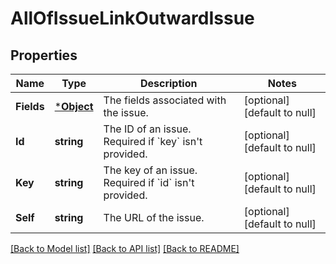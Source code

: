 # AllOfIssueLinkOutwardIssue

## Properties
Name | Type | Description | Notes
------------ | ------------- | ------------- | -------------
**Fields** | [***Object**](.md) | The fields associated with the issue. | [optional] [default to null]
**Id** | **string** | The ID of an issue. Required if &#x60;key&#x60; isn&#x27;t provided. | [optional] [default to null]
**Key** | **string** | The key of an issue. Required if &#x60;id&#x60; isn&#x27;t provided. | [optional] [default to null]
**Self** | **string** | The URL of the issue. | [optional] [default to null]

[[Back to Model list]](../README.md#documentation-for-models) [[Back to API list]](../README.md#documentation-for-api-endpoints) [[Back to README]](../README.md)

